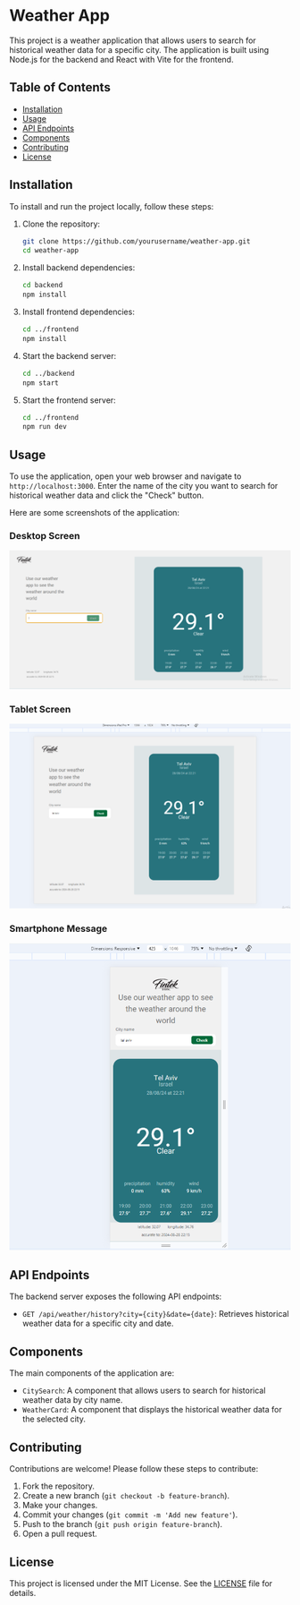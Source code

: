 # Weather App

This project is a weather application that allows users to search for historical weather data for a specific city. The application is built using Node.js for the backend and React with Vite for the frontend.

## Table of Contents

- [Installation](#installation)
- [Usage](#usage)
- [API Endpoints](#api-endpoints)
- [Components](#components)
- [Contributing](#contributing)
- [License](#license)

## Installation

To install and run the project locally, follow these steps:

1. Clone the repository:
    ```bash
    git clone https://github.com/yourusername/weather-app.git
    cd weather-app
    ```

2. Install backend dependencies:
    ```bash
    cd backend
    npm install
    ```

3. Install frontend dependencies:
    ```bash
    cd ../frontend
    npm install
    ```

4. Start the backend server:
    ```bash
    cd ../backend
    npm start
    ```

5. Start the frontend server:
    ```bash
    cd ../frontend
    npm run dev
    ```

## Usage

To use the application, open your web browser and navigate to `http://localhost:3000`. Enter the name of the city you want to search for historical weather data and click the "Check" button.

Here are some screenshots of the application:

### Desktop Screen
![Main Screen](assets/images/Desktop.png)

### Tablet Screen
![Search Results](assets/images/Tablet.png)

### Smartphone Message
![Error Message](assets/images/SmartPhone.png)


## API Endpoints

The backend server exposes the following API endpoints:

- `GET /api/weather/history?city={city}&date={date}`: Retrieves historical weather data for a specific city and date.

## Components

The main components of the application are:

- `CitySearch`: A component that allows users to search for historical weather data by city name.
- `WeatherCard`: A component that displays the historical weather data for the selected city.

## Contributing

Contributions are welcome! Please follow these steps to contribute:

1. Fork the repository.
2. Create a new branch (`git checkout -b feature-branch`).
3. Make your changes.
4. Commit your changes (`git commit -m 'Add new feature'`).
5. Push to the branch (`git push origin feature-branch`).
6. Open a pull request.

## License

This project is licensed under the MIT License. See the [LICENSE](LICENSE) file for details.